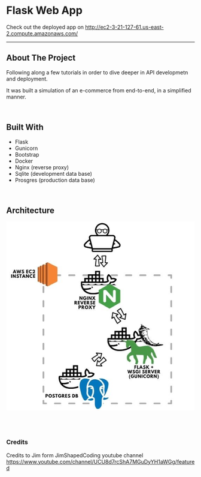 # Flask Web App 

Check out the deployed app on http://ec2-3-21-127-61.us-east-2.compute.amazonaws.com/

---

## About The Project

Following along a few tutorials in order to dive deeper in API developmetn and deployment.

It was built a simulation of an e-commerce from end-to-end, in a simplified manner.

<br>

## Built With

- Flask
- Gunicorn
- Bootstrap
- Docker
- Nginx (reverse proxy)
- Sqlite (development data base)
- Prosgres (production data base)

<br>

## Architecture

![image](./architecture.jpg)

<br>

<br>

### Credits

Credits to Jim form JimShapedCoding youtube channel<br>
https://www.youtube.com/channel/UCU8d7rcShA7MGuDyYH1aWGg/featured
